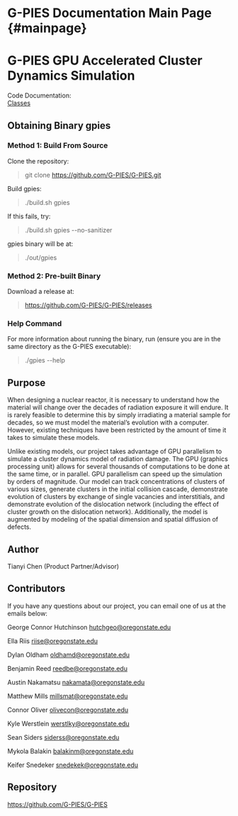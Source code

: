 G-PIES Documentation Main Page                         {#mainpage}
============

# G-PIES GPU Accelerated Cluster Dynamics Simulation

Code Documentation:  
  [Classes](annotated.html)


## Obtaining Binary gpies

### Method 1: Build From Source
Clone the repository:
>git clone https://github.com/G-PIES/G-PIES.git

Build gpies:
>./build.sh gpies

If this fails, try:
>./build.sh gpies --no-sanitizer

gpies binary will be at:
>./out/gpies

### Method 2: Pre-built Binary
Download a release at: 
>https://github.com/G-PIES/G-PIES/releases

### Help Command
For more information about running the binary, run (ensure you are in the same directory as the G-PIES executable):
>./gpies --help

## Purpose

When designing a nuclear reactor, it is necessary to understand how the material will change over the decades of radiation exposure it will endure. It is rarely feasible to determine this by simply irradiating a material sample for decades, so we must model the material’s evolution with a computer. However, existing techniques have been restricted by the amount of time it takes to simulate these models. 

Unlike existing models, our project takes advantage of GPU parallelism to simulate a cluster dynamics model of radiation damage. The GPU (graphics processing unit) allows for several thousands of computations to be done at the same time, or in parallel. GPU parallelism can speed up the simulation by orders of magnitude. Our model can track concentrations of clusters of various sizes, generate clusters in the initial collision cascade, demonstrate evolution of clusters by exchange of single vacancies and interstitials, and demonstrate evolution of the dislocation network (including the effect of cluster growth on the dislocation network). Additionally, the model is augmented by modeling of the spatial dimension and spatial diffusion of defects.

## Author

Tianyi Chen (Product Partner/Advisor)

## Contributors

If you have any questions about our project, you can email one of us at the emails below:

George Connor Hutchinson
hutchgeo@oregonstate.edu

Ella Riis
riise@oregonstate.edu

Dylan Oldham
oldhamd@oregonstate.edu

Benjamin Reed
reedbe@oregonstate.edu

Austin Nakamatsu
nakamata@oregonstate.edu

Matthew Mills
millsmat@oregonstate.edu

Connor Oliver
olivecon@oregonstate.edu

Kyle Werstlein
werstlky@oregonstate.edu

Sean Siders
siderss@oregonstate.edu

Mykola Balakin
balakinm@oregonstate.edu

Keifer Snedeker
snedekek@oregonstate.edu

## Repository

https://github.com/G-PIES/G-PIES